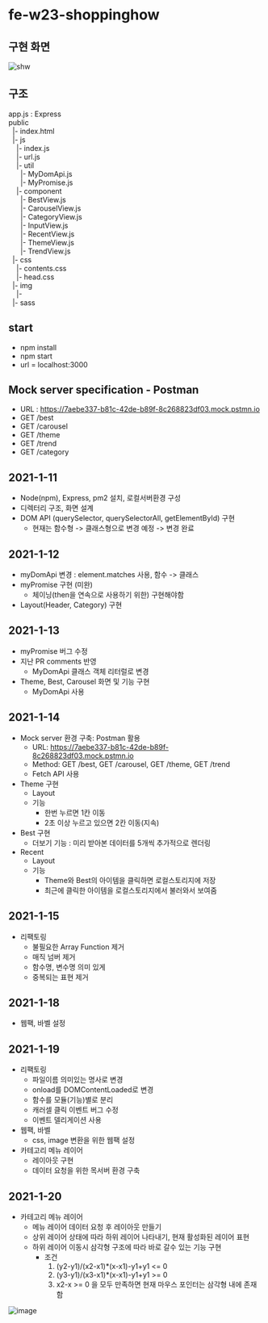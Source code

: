 # fe-w23-shoppinghow

## 구현 화면
![shw](https://user-images.githubusercontent.com/26708382/104601795-02761480-56be-11eb-8d7f-764624b2d73e.png)


## 구조
  app.js : Express  
  public  
  &nbsp;&nbsp;|- index.html  
  &nbsp;&nbsp;|- js  
  &nbsp;&nbsp;&nbsp;&nbsp;|- index.js  
  &nbsp;&nbsp;&nbsp;&nbsp;|- url.js  
  &nbsp;&nbsp;&nbsp;&nbsp;|- util  
  &nbsp;&nbsp;&nbsp;&nbsp;&nbsp;&nbsp;|- MyDomApi.js  
  &nbsp;&nbsp;&nbsp;&nbsp;&nbsp;&nbsp;|- MyPromise.js  
  &nbsp;&nbsp;&nbsp;&nbsp;|- component  
  &nbsp;&nbsp;&nbsp;&nbsp;&nbsp;&nbsp;|- BestView.js  
  &nbsp;&nbsp;&nbsp;&nbsp;&nbsp;&nbsp;|- CarouselView.js  
  &nbsp;&nbsp;&nbsp;&nbsp;&nbsp;&nbsp;|- CategoryView.js  
  &nbsp;&nbsp;&nbsp;&nbsp;&nbsp;&nbsp;|- InputView.js  
  &nbsp;&nbsp;&nbsp;&nbsp;&nbsp;&nbsp;|- RecentView.js  
  &nbsp;&nbsp;&nbsp;&nbsp;&nbsp;&nbsp;|- ThemeView.js  
  &nbsp;&nbsp;&nbsp;&nbsp;&nbsp;&nbsp;|- TrendView.js  
  &nbsp;&nbsp;|- css  
  &nbsp;&nbsp;&nbsp;&nbsp;|- contents.css  
  &nbsp;&nbsp;&nbsp;&nbsp;|- head.css  
  &nbsp;&nbsp;|- img  
  &nbsp;&nbsp;&nbsp;&nbsp;|-  
  &nbsp;&nbsp;|- sass  

## start
  - npm install
  - npm start
  - url = localhost:3000

## Mock server specification - Postman
  - URL : https://7aebe337-b81c-42de-b89f-8c268823df03.mock.pstmn.io
  - GET /best
  - GET /carousel
  - GET /theme
  - GET /trend
  - GET /category

## 2021-1-11
  - Node(npm), Express, pm2 설치, 로컬서버환경 구성
  - 디렉터리 구조, 화면 설계
  - DOM API (querySelector, querySelectorAll, getElementById) 구현
     - 현재는 함수형 -> 클래스형으로 변경 예정 -> 변경 완료

## 2021-1-12
  - myDomApi 변경 : element.matches 사용, 함수 -> 클래스
  - myPromise 구현 (미완)
    - 체이닝(then을 연속으로 사용하기 위한) 구현해야함
  - Layout(Header, Category) 구현
  
## 2021-1-13
  - myPromise 버그 수정 
  - 지난 PR comments 반영
    - MyDomApi 클래스 객체 리터럴로 변경
  - Theme, Best, Carousel 화면 및 기능 구현
    - MyDomApi 사용

## 2021-1-14
  - Mock server 환경 구축: Postman 활용
    - URL: https://7aebe337-b81c-42de-b89f-8c268823df03.mock.pstmn.io
    - Method: GET /best, GET /carousel, GET /theme, GET /trend
    - Fetch API 사용
  - Theme 구현
    - Layout
    - 기능
      - 한번 누르면 1칸 이동
      - 2초 이상 누르고 있으면 2칸 이동(지속)
  - Best 구현
    - 더보기 기능 : 미리 받아본 데이터를 5개씩 추가적으로 렌더링
  - Recent
    - Layout
    - 기능
      - Theme와 Best의 아이템을 클릭하면 로컬스토리지에 저장
      - 최근에 클릭한 아이템을 로컬스토리지에서 불러와서 보여줌
  
## 2021-1-15
  - 리팩토링
    - 불필요한 Array Function 제거
    - 매직 넘버 제거
    - 함수명, 변수명 의미 있게
    - 중복되는 표현 제거

## 2021-1-18
  - 웹팩, 바벨 설정

## 2021-1-19
  - 리팩토링
    - 파일이름 의미있는 명사로 변경
    - onload를 DOMContentLoaded로 변경
    - 함수를 모듈(기능)별로 분리
    - 캐러셀 클릭 이벤트 버그 수정
    - 이벤트 델리게이션 사용
  - 웹팩, 바벨
    - css, image 변환을 위한 웹팩 설정
  - 카테고리 메뉴 레이어
    - 레이아웃 구현
    - 데이터 요청을 위한 목서버 환경 구축

## 2021-1-20
  - 카테고리 메뉴 레이어
    - 메뉴 레이어 데이터 요청 후 레이아웃 만들기
    - 상위 레이어 상태에 따라 하위 레이어 나타내기, 현재 활성화된 레이어 표현
    - 하위 레이어 이동시 삼각형 구조에 따라 바로 갈수 있는 기능 구현
      - 조건
        1. (y2-y1)/(x2-x1)*(x-x1)-y1+y1 <= 0
        2. (y3-y1)/(x3-x1)*(x-x1)-y1+y1 >= 0
        3. x2-x >= 0
        을 모두 만족하면 현재 마우스 포인터는 삼각형 내에 존재함  
        
![image](https://user-images.githubusercontent.com/26708382/105160432-9549ff80-5b53-11eb-96bb-ad0bd7172526.png)